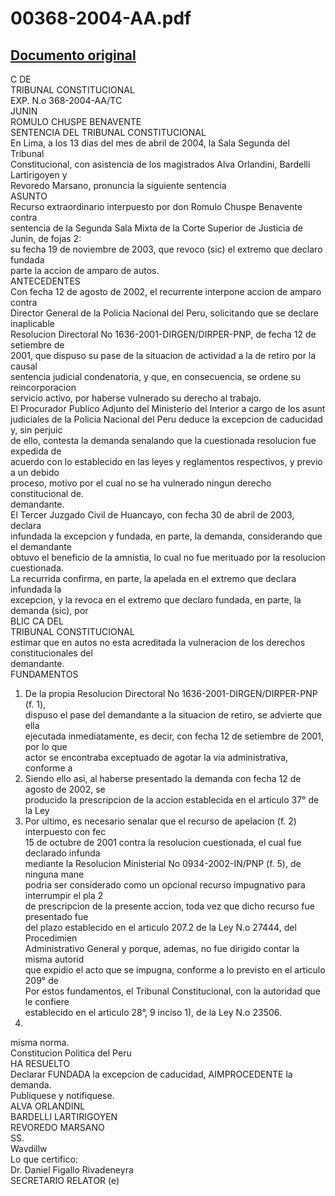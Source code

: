 
00368-2004-AA.pdf
=================
  
[Documento original](https://tc.gob.pe/jurisprudencia/2005/00368-2004-AA.pdf)  
---  
C DE  
TRIBUNAL CONSTITUCIONAL  
EXP. N.o 368-2004-AA/TC  
JUNIN  
ROMULO CHUSPE BENAVENTE  
SENTENCIA DEL TRIBUNAL CONSTITUCIONAL  
En Lima, a los 13 dias del mes de abril de 2004, la Sala Segunda del Tribunal  
Constitucional, con asistencia de los magistrados Alva Orlandini, Bardelli Lartirigoyen y  
Revoredo Marsano, pronuncia la siguiente sentencia  
ASUNTO  
Recurso extraordinario interpuesto por don Romulo Chuspe Benavente contra  
sentencia de la Segunda Sala Mixta de la Corte Superior de Justicia de Junin, de fojas 2:  
su fecha 19 de noviembre de 2003, que revoco (sic) el extremo que declaro fundada  
parte la accion de amparo de autos.  
ANTECEDENTES  
Con fecha 12 de agosto de 2002, el recurrente interpone accion de amparo contra  
Director General de la Policia Nacional del Peru, solicitando que se declare inaplicable  
Resolucion Directoral No 1636-2001-DIRGEN/DIRPER-PNP, de fecha 12 de setiembre de  
2001, que dispuso su pase de la situacion de actividad a la de retiro por la causal  
sentencia judicial condenatoria, y que, en consecuencia, se ordene su reincorporacion  
servicio activo, por haberse vulnerado su derecho al trabajo.  
El Procurador Publico Adjunto del Ministerio del Interior a cargo de los asunt  
judiciales de la Policia Nacional del Peru deduce la excepcion de caducidad y, sin perjuic  
de ello, contesta la demanda senalando que la cuestionada resolucion fue expedida de  
acuerdo con lo establecido en las leyes y reglamentos respectivos, y previo a un debido  
proceso, motivo por el cual no se ha vulnerado ningun derecho constitucional de.  
demandante.  
El Tercer Juzgado Civil de Huancayo, con fecha 30 de abril de 2003, declara  
infundada la excepcion y fundada, en parte, la demanda, considerando que el demandante  
obtuvo el beneficio de la amnistia, lo cual no fue merituado por la resolucion cuestionada.  
La recurrida confirma, en parte, la apelada en el extremo que declara infundada la  
excepcion, y la revoca en el extremo que declaro fundada, en parte, la demanda (sic), por  
BLIC CA DEL  
TRIBUNAL CONSTITUCIONAL  
estimar que en autos no esta acreditada la vulneracion de los derechos constitucionales del  
demandante.  
FUNDAMENTOS  
1. De la propia Resolucion Directoral No 1636-2001-DIRGEN/DIRPER-PNP (f. 1),  
dispuso el pase del demandante a la situacion de retiro, se advierte que ella  
ejecutada inmediatamente, es decir, con fecha 12 de setiembre de 2001, por lo que  
actor se encontraba exceptuado de agotar la via administrativa, conforme a  
2. Siendo ello asi, al haberse presentado la demanda con fecha 12 de agosto de 2002, se  
producido la prescripcion de la accion establecida en el articulo 37° de la Ley  
3. Por ultimo, es necesario senalar que el recurso de apelacion (f. 2) interpuesto con fec  
15 de octubre de 2001 contra la resolucion cuestionada, el cual fue declarado infunda  
mediante la Resolucion Ministerial No 0934-2002-IN/PNP (f. 5), de ninguna mane  
podria ser considerado como un opcional recurso impugnativo para interrumpir el pla 2  
de prescripcion de la presente accion, toda vez que dicho recurso fue presentado fue  
del plazo establecido en el articulo 207.2 de la Ley N.o 27444, del Procedimien  
Administrativo General y porque, ademas, no fue dirigido contar la misma autorid  
que expidio el acto que se impugna, conforme a lo previsto en el articulo 209° de  
Por estos fundamentos, el Tribunal Constitucional, con la autoridad que le confiere  
establecido en el articulo 28°, 9 inciso 1), de la Ley N.o 23506.  
23506.  
misma norma.  
Constitucion Politica del Peru  
HA RESUELTO  
Declarar FUNDADA la excepcion de caducidad, AIMPROCEDENTE la demanda.  
Publiquese y notifiquese.  
ALVA ORLANDINL  
BARDELLI LARTIRIGOYEN  
REVOREDO MARSANO  
SS.  
Wavdillw  
Lo que certifico:  
Dr. Daniel Figallo Rivadeneyra  
SECRETARIO RELATOR (e)